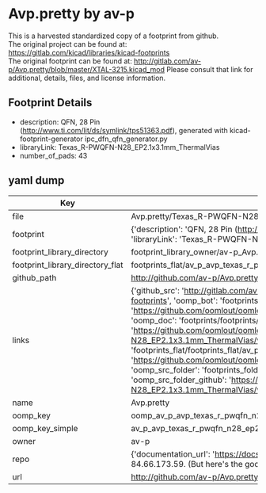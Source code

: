 # Avp.pretty by av-p  
This is a harvested standardized copy of a footprint from github.  
The original project can be found at:  
https://gitlab.com/kicad/libraries/kicad-footprints  
The original footprint can be found at:
http://gitlab.com/av-p/Avp.pretty/blob/master/XTAL-3215.kicad_mod
Please consult that link for additional, details, files, and license information.  
## Footprint Details
* description: QFN, 28 Pin (http://www.ti.com/lit/ds/symlink/tps51363.pdf), generated with kicad-footprint-generator ipc_dfn_qfn_generator.py  
* libraryLink: Texas_R-PWQFN-N28_EP2.1x3.1mm_ThermalVias  
* number_of_pads: 43  
## yaml dump  
| Key | Value |  
| --- | --- |  
| file | Avp.pretty/Texas_R-PWQFN-N28_EP2.1x3.1mm_ThermalVias.kicad_mod |  
| footprint | {'description': 'QFN, 28 Pin (http://www.ti.com/lit/ds/symlink/tps51363.pdf), generated with kicad-footprint-generator ipc_dfn_qfn_generator.py', 'libraryLink': 'Texas_R-PWQFN-N28_EP2.1x3.1mm_ThermalVias', 'number_of_pads': 43} |  
| footprint_library_directory | footprint_library_owner/av-p_Avp.pretty |  
| footprint_library_directory_flat | footprints_flat/av_p_avp_texas_r_pwqfn_n28_ep2_1x3_1mm_thermalvias/working |  
| github_path | http://github.com/av-p/Avp.pretty/blob/master/Texas_R-PWQFN-N28_EP2.1x3.1mm_ThermalVias.kicad_mod |  
| links | {'github_src': 'http://gitlab.com/av-p/Avp.pretty/blob/master/XTAL-3215.kicad_mod', 'github_src_repo': 'https://gitlab.com/kicad/libraries/kicad-footprints', 'oomp_bot': 'footprints/av_p_avp_texas_r_pwqfn_n28_ep2_1x3_1mm_thermalvias/working', 'oomp_bot_github': 'https://github.com/oomlout/oomlout_oomp_footprint_bot/tree/main/footprints/av_p_avp_texas_r_pwqfn_n28_ep2_1x3_1mm_thermalvias/working', 'oomp_doc': 'footprints/footprints/av-p/Avp/Texas_R-PWQFN-N28_EP2.1x3.1mm_ThermalVias/working/', 'oomp_doc_github': 'https://github.com/oomlout/oomlout_oomp_footprint_doc/tree/main/footprints/footprints/av-p/Avp/Texas_R-PWQFN-N28_EP2.1x3.1mm_ThermalVias/working', 'oomp_src_flat': 'footprints_flat/footprints_flat/av_p_avp_texas_r_pwqfn_n28_ep2_1x3_1mm_thermalvias/working', 'oomp_src_flat_github': 'https://github.com/oomlout/oomlout_oomp_footprint_src/tree/main/footprints_flat/av_p_avp_texas_r_pwqfn_n28_ep2_1x3_1mm_thermalvias/working', 'oomp_src_folder': 'footprints_folder/footprints_folder/av-p/Avp/Texas_R-PWQFN-N28_EP2.1x3.1mm_ThermalVias/working', 'oomp_src_folder_github': 'https://github.com/oomlout/oomlout_oomp_footprint_src/tree/main/footprints_folder/av-p/Avp/Texas_R-PWQFN-N28_EP2.1x3.1mm_ThermalVias/working'} |  
| name | Avp.pretty |  
| oomp_key | oomp_av_p_avp_texas_r_pwqfn_n28_ep2_1x3_1mm_thermalvias |  
| oomp_key_simple | av_p_avp_texas_r_pwqfn_n28_ep2_1x3_1mm_thermalvias |  
| owner | av-p |  
| repo | {'documentation_url': 'https://docs.github.com/rest/overview/resources-in-the-rest-api#rate-limiting', 'message': "API rate limit exceeded for 84.66.173.59. (But here's the good news: Authenticated requests get a higher rate limit. Check out the documentation for more details.)"} |  
| url | http://github.com/av-p/Avp.pretty |  


